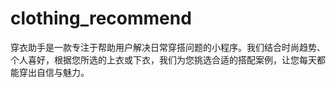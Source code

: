 # clothing_recommend
穿衣助手是一款专注于帮助用户解决日常穿搭问题的小程序。我们结合时尚趋势、个人喜好，根据您所选的上衣或下衣，我们为您挑选合适的搭配案例，让您每天都能穿出自信与魅力。
